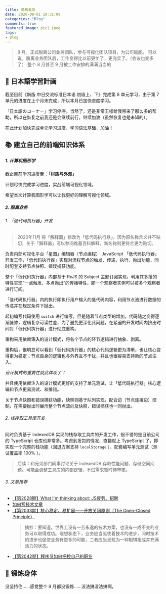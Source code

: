 ```yaml
---
title: 脱离业务
date: 2020-09-01 10:31:09
categories: "Blog"
comments: true
featured_image: pic1.jpeg
tags:
- Blog
---
```


<!-- no node -->

<!-- more -->

> 8 月，正式脱离公司业务团队，参与可视化团队项目，为公司赋能。
> 可以说，脱离业务团队后，工作变得比以前更忙了，更充实了。（会议也变多了）
> 整个 8 月甚至 9 月被工作安排的满满当当的

## :notebook_with_decorative_cover: 日本語学習計画

截至目前《新版 中日交流标准日本语 初级上、下》完成第 8 单元学习，由于第 7 单元的进度在上个月未完成，所以本月已加快进度学习。

「日本語のコーナー」学习停滞。当然了，还是非常王様给我带来了那么多的帮助，所以在恢复之前我还是会继续前行，继续加油（虽然恢复也是未知的）。

在此计划加快完成单元学习进度，学习语法基础，加油！

## :books: 建立自己的前端知识体系

##### 1. 计算机图形学

截止目前学习进度至：**「材质与外观」**

计划尽快完成学习进度，实战前端可视化领域。

希望本次计算机图形学可以让我更好的理解可视化领域。

##### 2. 脱离业务

###### 1. 「低代码执行器」开发

> 2020年11月 将「解释器」修改为「低代码执行器」，因为原名称含义并不贴切，关于「解释器」可以参阅维基百科解释。新名称则更符合更为贴切。

负责内部可视化平台「星图」编辑器（节点编程） JavaScript 「低代码执行器」开发工作，「低代码执行器」实现对流程节点的触发、传递，执行、抛出功能，同时配套支持节点快照、错误捕获功能。

整个「低代码执行器」内部基于 RxJS 的 Subject 主题订阅实现，利用其多播的特性实现“一点触发、多点抛出”的传播特性，即一个观察者实例可以被多个观察者进行订阅。

「低代码执行器」内的执行即执行用户输入的低代码内容，利用节点池进行数据的传递并在规定条件下抛出。

起初编写代码使用 `switch` 进行编写，但是随着节点类型的增加，代码随之变得逐渐臃肿，逻辑复杂可读性差，为了避免更深化此问题，在紧迫的开发时间内挤出时间对「低代码执行器」进行彻底重构。

重构采用依赖**注入**的设计模式，将各个节点的环节逻辑进行抽象、剥离。

重构后，很明显可以看到「低代码执行器」的核心代码逻辑更为清晰，也让核心变得更为稳定；节点自身的逻辑也与外界互不干扰，并且也很容易支持新的节点注入。

*设计模式的重要性就此体现了！*

并且使用依赖注入的设计模式更好的支持了单元测试，让「低代码执行器」核心逻辑和节点更易测试、和排错。

关于节点快照和错误捕获功能，快照则基于队列实现，配合边（节点连接边）控制，在需要抛出时展示整个节点流向及快照，错误捕获也一同抛出。

###### 2. 栈存取工具库开发

同时负责基于 IndexedDB 实现的栈存取工具库的开发工作，很不错的是目前公司的 TypeScript 仓库也非常多。考虑到发包的情况，直接就上 TypeScript 了，即实现一个完整的栈功能（回退方案支持 `localStorage` ），配套编写单元测试（测试覆盖率 100% ）。

> 后续：和兄弟部门同事讨论关于 IndexedDB 存取性能问题、存储空间问题。可能会调整工具库的内部逻辑，不过需求暂时待审核。

###### 3. 文章推荐

- [【第2028期】What I'm thinking about: JS疲劳、招聘](https://mp.weixin.qq.com/s/42r-HqT8UOvQV-mLgkYHpA)
- [如何写技术文章](https://mp.weixin.qq.com/s/eQjKG6wrvt2zy-O5mF6F1g)
- [【第2033期】核心稳定、易扩展——开放关闭原则（The Open-Closed Principle）](https://mp.weixin.qq.com/s/FHbHhjtfJOc2NPfge6xw2Q)
  > 摘抄：要知道，世界上没有一劳永逸的技术方案，也没有一成不变的业务可以取得成功。理想状态下，业务应当驱使着技术的进步，同时技术的进步也促使业务有更多的可能，二者应当呈现为一种相辅相成并充满活力的状态。
- [【第2042期】程序员如何把控自己的职业](https://mp.weixin.qq.com/s/8-SMIe-9wdwsmxYwavhDdw)

## :horse_racing: 锻炼身体

没坚持住……感觉整个 8 月都没锻炼……没法搞没法搞啊。
